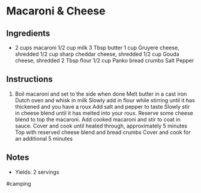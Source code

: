 # Macaroni & Cheese

## Ingredients

- 2 cups macaroni
1/2 cup milk
3 Tbsp butter
1 cup Gruyere cheese, shredded
1/2 cup sharp cheddar cheese, shredded
1/2 cup Gouda cheese, shredded
2 Tbsp flour
1/2 cup Panko bread crumbs
Salt
Pepper

## Instructions

1. Boil macaroni and set to the side when done
Melt butter in a cast iron Dutch oven and whisk in milk
Slowly add in flour while stirring until it has thickened and you have a roux
Add salt and pepper to taste
Slowly stir in cheese blend until it has melted into your roux. Reserve some cheese blend to top the macaroni.
Add cooked macaroni and stir to coat in sauce.
Cover and cook until heated through, approximately 5 minutes
Top with reserved cheese blend and bread crumbs
Cover and cook for an additional 5 minutes

## Notes
- Yields: 2 servings


#camping